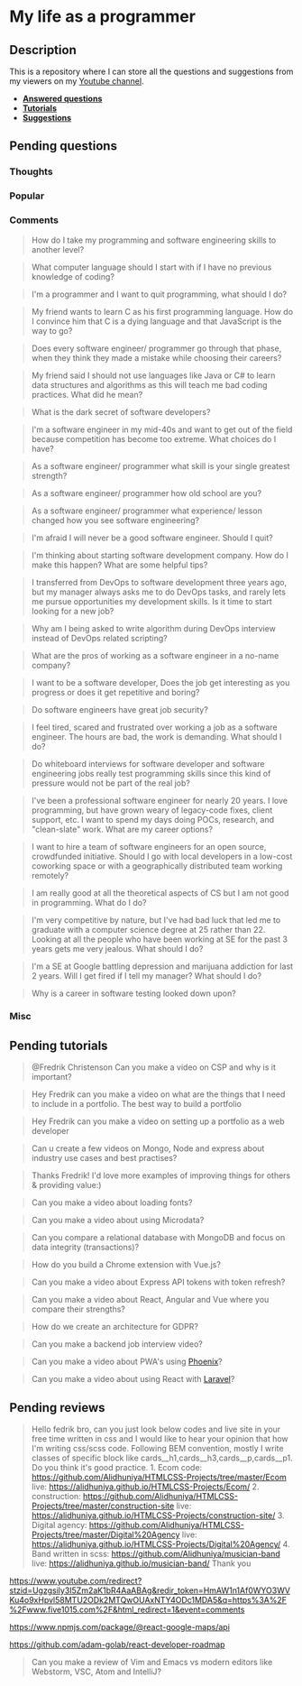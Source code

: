 # My life as a programmer

## Description

This is a repository where I can store all the 
questions and suggestions from my viewers on my [Youtube channel](https://www.youtube.com/user/Fidde12345).

* **[Answered questions](https://www.youtube.com/playlist?list=PLBAZWBMYeVYjXogYQDd1rwVI0c5YoioqU)**
* **[Tutorials](./tutorials.md)**
* **[Suggestions](./suggestions.md)**

## Pending questions

### Thoughts

### Popular

### Comments

> How do I take my programming and software engineering skills to another level?

> What computer language should I start with if I have no previous knowledge of coding?

> I'm a programmer and I want to quit programming, what should I do?

> My friend wants to learn C as his first programming language. How do I convince him that C is a dying language and that JavaScript is the way to go?

> Does every software engineer/ programmer go through that phase, when they think they made a mistake while choosing their careers?

> My friend said I should not use languages like Java or C# to learn data structures and algorithms as this will teach me bad coding practices. What did he mean?

> What is the dark secret of software developers?

> I'm a software engineer in my mid-40s and want to get out of the field because competition has become too extreme. What choices do I have?

> As a software engineer/ programmer what skill is your single greatest strength?

> As a software engineer/ programmer how old school are you?

> As a software engineer/ programmer what experience/ lesson changed how you see software engineering?

> I'm afraid I will never be a good software engineer.  Should I quit?

> I'm thinking about starting software development company. How do I make this happen? What are some helpful tips?

> I transferred from DevOps to software development three years ago, but my manager always asks me to do DevOps tasks, and rarely lets me pursue opportunities my development skills. Is it time to start looking for a new job?

> Why am I being asked to write algorithm during DevOps interview instead of DevOps related scripting?

> What are the pros of working as a software engineer in a no-name company?

> I want to be a software developer, Does the job get interesting as you progress or does it get repetitive and boring?

> Do software engineers have great job security?

> I feel tired, scared and frustrated over working a job as a software engineer. The hours are bad, the work is demanding. What should I do?

> Do whiteboard interviews for software developer and software engineering jobs really test programming skills since this kind of pressure would not be part of the real job?

> I've been a professional software engineer for nearly 20 years. I love programming, but have grown weary of legacy-code fixes, client support, etc. I want to spend my days doing POCs, research, and "clean-slate" work. What are my career options?

> I want to hire a team of software engineers for an open source, crowdfunded initiative. Should I go with local developers in a low-cost coworking space or with a geographically distributed team working remotely?

> I am really good at all the theoretical aspects of CS but I am not good in programming. What do I do?

> I'm very competitive by nature, but I've had bad luck that led me to graduate with a computer science degree at 25 rather than 22. Looking at all the people who have been working at SE for the past 3 years gets me very jealous. What should I do?

> I'm a SE at Google battling depression and marijuana addiction for last 2 years. Will I get fired if I tell my manager? What should I do?

> Why is a career in software testing looked down upon?

### Misc

## Pending tutorials

> @Fredrik Christenson Can you make a video on CSP and why is it important?

> Hey Fredrik can you make a video on what are the things that I need to include in a portfolio. The best way to build a portfolio

> Hey Fredrik can you make a video on setting up a portfolio as a web developer

> Can u create a few videos on Mongo, Node and express about industry use cases and best practises?

> Thanks Fredrik! I'd love more examples of improving things for others & providing value:)

> Can you make a video about loading fonts?

> Can you make a video about using Microdata?

> Can you compare a relational database with MongoDB and focus on data integrity (transactions)?

> How do you build a Chrome extension with Vue.js?

> Can you make a video about Express API tokens with token refresh?

> Can you make a video about React, Angular and Vue where you compare their strengths?

> How do we create an architecture for GDPR?

> Can you make a backend job interview video?

> Can you make a video about PWA's using [Phoenix](http://phoenixframework.org)?

> Can you make a video about using React with [Laravel](https://laravel.com/)?

## Pending reviews

> Hello fedrik bro, can you just look below codes and live site in your free time written in css  and I would like to hear your opinion that how I'm writing css/scss code. Following BEM convention, mostly I write classes of specific block like cards__h1,cards__h3,cards__p,cards__p1. Do you think it's good practice. 1. Ecom code: https://github.com/Alidhuniya/HTMLCSS-Projects/tree/master/Ecom live: https://alidhuniya.github.io/HTMLCSS-Projects/Ecom/ 2. construction: https://github.com/Alidhuniya/HTMLCSS-Projects/tree/master/construction-site live:  https://alidhuniya.github.io/HTMLCSS-Projects/construction-site/ 3. Digital agency: https://github.com/Alidhuniya/HTMLCSS-Projects/tree/master/Digital%20Agency live:  https://alidhuniya.github.io/HTMLCSS-Projects/Digital%20Agency/ 4. Band written in scss:  https://github.com/Alidhuniya/musician-band live:  https://alidhuniya.github.io/musician-band/ Thank you

https://www.youtube.com/redirect?stzid=Ugzgsily3I5Zm2aK1bR4AaABAg&redir_token=HmAW1n1Af0WYO3WVKu4o9xHpvl58MTU2ODk2MTQwOUAxNTY4ODc1MDA5&q=https%3A%2F%2Fwww.five1015.com%2F&html_redirect=1&event=comments

https://www.npmjs.com/package/@react-google-maps/api

https://github.com/adam-golab/react-developer-roadmap

> Can you make a review of Vim and Emacs vs modern editors like Webstorm, VSC, Atom and IntelliJ?

